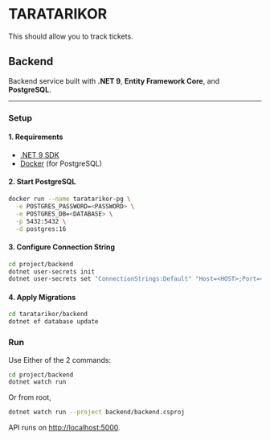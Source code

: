 # TARATARIKOR

This should allow you to track tickets.

## Backend

Backend service built with **.NET 9**, **Entity Framework Core**, and **PostgreSQL**.

---

### Setup

#### 1. Requirements
- [.NET 9 SDK](https://dotnet.microsoft.com/download)
- [Docker](https://www.docker.com/) (for PostgreSQL)

#### 2. Start PostgreSQL
```bash
docker run --name taratarikor-pg \
  -e POSTGRES_PASSWORD=<PASSWORD> \
  -e POSTGRES_DB=<DATABASE> \
  -p 5432:5432 \
  -d postgres:16
````

#### 3. Configure Connection String

```bash
cd project/backend
dotnet user-secrets init
dotnet user-secrets set "ConnectionStrings:Default" "Host=<HOST>;Port=<PORT>;Database=<DATABASE>;Username=<USERNAME>;Password=<PASSWORD>"
```

#### 4. Apply Migrations

```bash
cd taratarikor/backend
dotnet ef database update
```

### Run

Use Either of the 2 commands:
```bash
cd project/backend
dotnet watch run
```

Or from root,
```bash
dotnet watch run --project backend/backend.csproj
```

API runs on [http://localhost:5000](http://localhost:5000).

